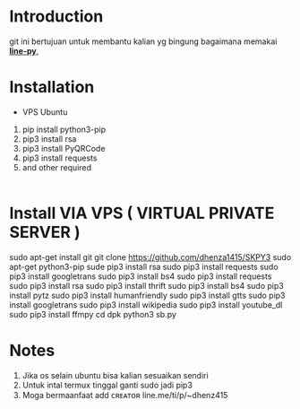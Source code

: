 # Introduction
git ini bertujuan untuk membantu kalian yg bingung bagaimana memakai <b>[line-py](https://github.com/dhenza1415/SKPY3)</b>,
# Installation
- VPS Ubuntu
1. pip install python3-pip<br>
2. pip3 install rsa<br>
3. pip3 install PyQRCode<br>
4. pip3 install requests<br>
5. and other required<br><br>

# Install VIA VPS ( VIRTUAL PRIVATE SERVER )

sudo apt-get install git
git clone https://github.com/dhenza1415/SKPY3
sudo apt-get python3-pip
sude pip3 install rsa
sudo pip3 install requests
sudo pip3 install googletrans
sudo pip3 install bs4
sudo pip3 install requests
sudo pip3 install rsa
sudo pip3 install thrift
sudo pip3 install bs4
sudo pip3 install pytz
sudo pip3 install humanfriendly
sudo pip3 install gtts
sudo pip3 install googletrans
sudo pip3 install wikipedia
sudo pip3 install youtube_dl
sudo pip3 install ffmpy
cd dpk
python3 sb.py
# Notes
1. Jika os selain ubuntu bisa kalian sesuaikan sendiri<br>
2. Untuk intal termux tinggal ganti sudo jadi pip3
3. Moga bermaanfaat add ᴄʀᴇᴀᴛᴏʀ line.me/ti/p/~dhenz415
